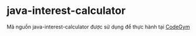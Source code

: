 # java-interest-calculator
Mã nguồn java-interest-calculator được sử dụng để thực hành tại [CodeGym](https://codegym.vn)
